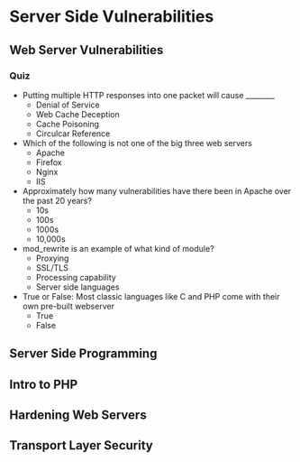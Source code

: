 # Server Side Vulnerabilities

## Web Server Vulnerabilities

### Quiz

- Putting multiple HTTP responses into one packet will cause ________
  - Denial of Service
  - Web Cache Deception
  - Cache Poisoning
  - Circulcar Reference
- Which of the following is not one of the big three web servers
  - Apache
  - Firefox
  - Nginx
  - IIS
- Approximately how many vulnerabilities have there been in Apache over the past 20 years?
  - 10s
  - 100s
  - 1000s
  - 10,000s
- mod_rewrite is an example of what kind of module?
  - Proxying
  - SSL/TLS
  - Processing capability
  - Server side languages
- True or False: Most classic languages like C and PHP come with their own pre-built webserver
  - True
  - False

## Server Side Programming

## Intro to PHP

## Hardening Web Servers

## Transport Layer Security